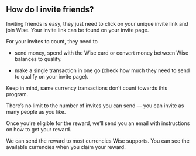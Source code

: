 ## How do I invite friends?  
Inviting friends is easy, they just need to click on your unique invite link and join Wise. Your invite link can be found on your invite page.

For your invites to count, they need to 

  * send money, spend with the Wise card or convert money between Wise balances to qualify.

  * make a single transaction in one go (check how much they need to send to qualify on your invite page). 




Keep in mind, same currency transactions don’t count towards this program.

There’s no limit to the number of invites you can send — you can invite as many people as you like.

Once you’re eligible for the reward, we’ll send you an email with instructions on how to get your reward. 

We can send the reward to most currencies Wise supports. You can see the available currencies when you claim your reward.